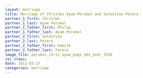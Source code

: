```yaml
---
layout: marriage
title: Marriage of Chritobu Ayam Perumal and Selestine Perera
partner_1_first: Chritobu
partner_1_last: Ayam Perumal
partner_1_father_first: Philip
partner_1_father_last: Ayam Perumal
partner_2_first: Selestine
partner_2_last: Perera
partner_2_father_first: Hamick
partner_2_father_last: Perera
image_file: perumal_chris_ayam_page_181_year_1910
rel_trees:
date: 1911-03-27
categories: marriage
---
```


